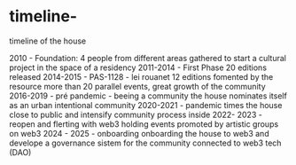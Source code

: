 # timeline-
timeline of the house

2010 - Foundation:
4 people from different areas gathered to start a cultural project in the space of a residency
2011-2014 - First Phase
20 editions released
2014-2015 - PAS-1128 - lei rouanet
12 editions fomented by the resource
more than 20 parallel events, great growth of the community
2016-2019 - pré pandemic - beeing a community
the house nominates itself as an urban intentional community
2020-2021 - pandemic times
the house close to public and intensify community process inside
2022- 2023 - reopen and flerting with web3
holding events promoted by artistic groups on web3
2024 - 2025 - onboarding 
onboarding the house to web3 and develope a governance sistem for the community connected to web3 tech (DAO)

